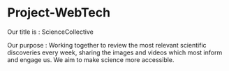# Project-WebTech

Our title is : ScienceCollective

Our purpose : Working together to review the most relevant scientific discoveries every week, sharing the images and videos which most inform and engage us. We aim to make science more accessible.


